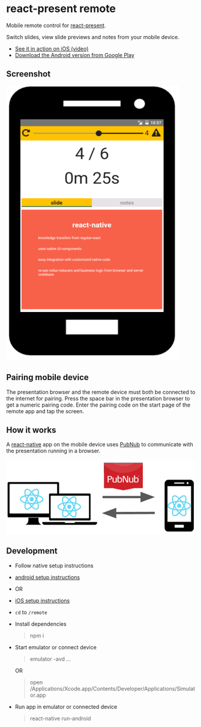 # react-present remote

Mobile remote control for [react-present](../README.md).

Switch slides, view slide previews and notes from your mobile device.

 * [See it in action on iOS (video)](https://youtu.be/y7Jlh85SpAs)
 * [Download the Android version from Google Play](https://play.google.com/store/apps/details?id=com.github.limscoder.ReactPresent)

## Screenshot

![](../presentations/monster-trucking/images/device.png)

## Pairing mobile device

The presentation browser and the remote device must both be connected to the internet for pairing.
Press the space bar in the presentation browser to get a numeric pairing code.
Enter the pairing code on the start page of the remote app and tap the screen.

## How it works

A [react-native](https://facebook.github.io/react-native/) app on the mobile device uses [PubNub](https://www.pubnub.com/) to communicate with the presentation running in a browser.

![](../presentations/monster-trucking/images/remote.png)

## Development

 * Follow native setup instructions
  * [android setup instructions](https://facebook.github.io/react-native/docs/android-setup.html)
  * OR
  * [iOS setup instructions](https://facebook.github.io/react-native/docs/getting-started.html#content)
 * `cd` to `/remote`
 * Install dependencies

    > npm i

 * Start emulator or connect device

    > emulator -avd ...

    OR

    > open /Applications/Xcode.app/Contents/Developer/Applications/Simulator.app

 * Run app in emulator or connected device

    > react-native run-android
